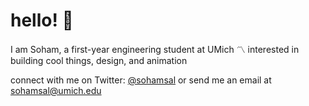 # hello! 👋
I am Soham, a first-year engineering student at UMich 〽️ interested in building cool things, design, and animation

connect with me on Twitter: [@sohamsal](https://twitter.com/sohamsal) 
or send me an email at sohamsal@umich.edu
